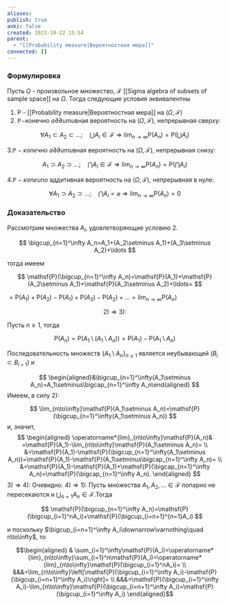 ```yaml
---
aliases: 
publish: true
anki: false
created: 2023-10-22 15:54
parent:
  - "[[Probability measure|Вероятностная мера]]"
connected: []
---
```

### Формулировка
Пусть $\Omega$ - произвольное множество, $\mathscr{F}$ [[Sigma algebra of subsets of sample space]] на $\Omega.$ Тогда следующие условия эквивалентны 
1. Р - [[Probability measure|Вероятностная мера]] на $( \Omega, \mathscr{F} )$
2. $\mathbb{P}-$конечно $a\partial\partial umu$вная вероятность на $(\Omega,\mathscr{F})$, непрерывная сверху:

$$
\forall A_1\subset A_2\subset\ldots;\quad\bigcup A_i\in\mathscr{F}\Rightarrow\lim_{n\to\infty}\mathsf{P}(A_n)=\mathsf{P}(\bigcup A_i)
$$

$3.\mathbb{P}-\kappa one$чно $a\partial\partial umu$вная вероятностъ на $(\Omega,\mathscr{F})$, непрерывная снизу:

$$
A_{1}\supset A_{2}\supset\ldots;\quad\bigcap A_{i}\in\mathscr{F}\Rightarrow\operatorname*{lim}_{n\rightarrow\infty}\mathsf{P}(A_{n})=\mathsf{P}(\bigcap A_{i})
$$

$4.\mathbb{P}-\kappa oneuno$ аддитивная вероятность на $(\Omega,\mathscr{F})$, непрерывная в нуле:

$$
\forall A_1\supset A_2\supset\ldots;\quad\bigcap A_i=\varnothing\Rightarrow\lim_{n\to\infty}\mathsf{P}(A_n)=0
$$

### Доказательство
Рассмотрим множества $A_i$, удовлетворяющие условию 2.

$$
\bigcup_{n=1}^\infty A_n=A_1+(A_2\setminus A_1)+(A_3\setminus A_2)+\ldots 
$$

тогда имеем

$$
\mathsf{P}(\bigcup_{n=1}^\infty A_n)=\mathsf{P}(A_1)+\mathsf{P}(A_2\setminus A_1)+\mathsf{P}(A_3\setminus A_2)+\ldots=
$$

$=\mathsf{P}(A_1)+\mathsf{P}(A_2)-\mathsf{P}(A_1)+\mathsf{P}(A_3)-\mathsf{P}(A_2)+\ldots=\lim_{n\to\infty}\mathsf{P}(A_n)$

$$
2)\Rightarrow3){:}
$$

Пусть $n\geq1$, тогда

$$
\mathsf{P}(A_n)=\mathsf{P}(A_1\setminus(A_1\setminus A_n))=\mathsf{P}(A_1)-\mathsf{P}(A_1\setminus A_n)
$$

Последовательность множеств $\{A_1\setminus A_n\}_{n\geq1}$ является неубывающей $(B_i\subset B_{i+1})$ и

$$
\begin{aligned}&\bigcup_{n=1}^\infty(A_1\setminus A_n)=A_1\setminus\bigcap_{n=1}^\infty A_n\end{aligned}
$$
 Имеем, в силу $2){:}$

$$
\lim_{n\to\infty}\mathsf{P}(A_1\setminus A_n)=\mathsf{P}(\bigcup_{n=1}^\infty(A_1\setminus A_n))
$$
и, значит, 
$$
\begin{aligned}
\operatorname*{lim}_{n\to\infty}\mathsf{P}(A_n)& =\mathsf{P}(A_1)-\lim_{n\to\infty}\mathsf{P}(A_1\setminus A_n)=  \\
&=\mathsf{P}(A_1)-\mathsf{P}(\bigcup_{n=1}^\infty(A_1\setminus A_n))=\mathsf{P}(A_1)-\mathsf{P}(A_1\setminus\bigcap_{n=1}^\infty A_n)= \\
&=\mathsf{P}(A_1)-\mathsf{P}(A_1)+\mathsf{P}(\bigcap_{n=1}^\infty A_n)=\mathsf{P}(\bigcap_{n=1}^\infty A_n).
\end{aligned}
$$
$3)\Rightarrow4)\colon$ 
Очевидно.
$4)\Rightarrow1)\colon$
Пусть множества $A_1,A_2,\ldots\in\mathscr{F}$ попарно не пересекаются и $\bigcup_{n=1}A_n\in\mathscr{F}$.Тогда

$$
\mathsf{P}(\bigcup_{n=1}^\infty A_n)=\mathsf{P}(\bigcup_{i=1}^nA_i)+\mathsf{P}(\bigcup_{i=n+1}^{n=1}A_i)
$$

и поскольку $\bigcup_{i=n+1}^\infty A_i\downarrow\varnothing\quad n\to\infty$, то

$$\begin{aligned}
& \sum_{i=1}^\infty\mathsf{P}(A_i)=\operatorname*{lim}_{n\to\infty}\sum_{i=1}^n\mathsf{P}(A_i)=\operatorname*{lim}_{n\to\infty}\mathsf{P}(\bigcup_{i=1}^nA_i)=  \\
&&&=\lim_{n\to\infty}\left[\mathsf{P}(\bigcup_{i=1}^\infty A_i)-\mathsf{P}(\bigcup_{i=n+1}^\infty A_i)\right]= \\
&&&=\mathsf{P}(\bigcup_{i=1}^\infty A_i)-\lim_{n\to\infty}\mathsf{P}(\bigcup_{i=n+1}^\infty A_i)=\mathsf{P}(\bigcup_{i=1}^\infty A_i)
\end{aligned}$$











